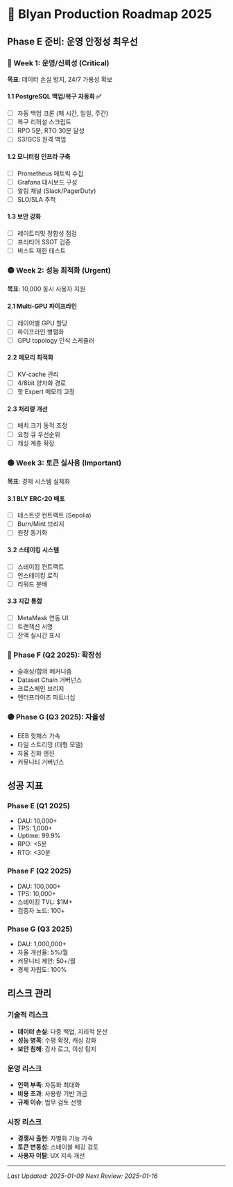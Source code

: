 # 🚀 Blyan Production Roadmap 2025

## Phase E 준비: 운영 안정성 최우선

### 🔴 Week 1: 운영/신뢰성 (Critical)
**목표**: 데이터 손실 방지, 24/7 가용성 확보

#### 1.1 PostgreSQL 백업/복구 자동화 ✅
- [ ] 자동 백업 크론 (매 시간, 일일, 주간)
- [ ] 복구 리허설 스크립트
- [ ] RPO 5분, RTO 30분 달성
- [ ] S3/GCS 원격 백업

#### 1.2 모니터링 인프라 구축
- [ ] Prometheus 메트릭 수집
- [ ] Grafana 대시보드 구성
- [ ] 알림 채널 (Slack/PagerDuty)
- [ ] SLO/SLA 추적

#### 1.3 보안 강화
- [ ] 레이트리밋 정합성 점검
- [ ] 프리티어 SSOT 검증
- [ ] 버스트 제한 테스트

### 🟡 Week 2: 성능 최적화 (Urgent)
**목표**: 10,000 동시 사용자 지원

#### 2.1 Multi-GPU 파이프라인
- [ ] 레이어별 GPU 할당
- [ ] 파이프라인 병렬화
- [ ] GPU topology 인식 스케줄러

#### 2.2 메모리 최적화
- [ ] KV-cache 관리
- [ ] 4/8bit 양자화 경로
- [ ] 핫 Expert 메모리 고정

#### 2.3 처리량 개선
- [ ] 배치 크기 동적 조정
- [ ] 요청 큐 우선순위
- [ ] 캐싱 계층 확장

### 🟢 Week 3: 토큰 실사용 (Important)
**목표**: 경제 시스템 실체화

#### 3.1 BLY ERC-20 배포
- [ ] 테스트넷 컨트랙트 (Sepolia)
- [ ] Burn/Mint 브리지
- [ ] 원장 동기화

#### 3.2 스테이킹 시스템
- [ ] 스테이킹 컨트랙트
- [ ] 언스테이킹 로직
- [ ] 리워드 분배

#### 3.3 지갑 통합
- [ ] MetaMask 연동 UI
- [ ] 트랜잭션 서명
- [ ] 잔액 실시간 표시

### 🔵 Phase F (Q2 2025): 확장성
- 슬래싱/합의 메커니즘
- Dataset Chain 거버넌스
- 크로스체인 브리지
- 엔터프라이즈 파트너십

### 🟣 Phase G (Q3 2025): 자율성
- EEB 핫패스 가속
- 타일 스트리밍 (대형 모델)
- 자율 진화 엔진
- 커뮤니티 거버넌스

## 성공 지표

### Phase E (Q1 2025)
- DAU: 10,000+
- TPS: 1,000+
- Uptime: 99.9%
- RPO: <5분
- RTO: <30분

### Phase F (Q2 2025)
- DAU: 100,000+
- TPS: 10,000+
- 스테이킹 TVL: $1M+
- 검증자 노드: 100+

### Phase G (Q3 2025)
- DAU: 1,000,000+
- 자율 개선율: 5%/월
- 커뮤니티 제안: 50+/월
- 경제 자립도: 100%

## 리스크 관리

### 기술적 리스크
- **데이터 손실**: 다중 백업, 지리적 분산
- **성능 병목**: 수평 확장, 캐싱 강화
- **보안 침해**: 감사 로그, 이상 탐지

### 운영 리스크
- **인력 부족**: 자동화 최대화
- **비용 초과**: 사용량 기반 과금
- **규제 이슈**: 법무 검토 선행

### 시장 리스크
- **경쟁사 출현**: 차별화 기능 가속
- **토큰 변동성**: 스테이블 페깅 검토
- **사용자 이탈**: UX 지속 개선

---
*Last Updated: 2025-01-09*
*Next Review: 2025-01-16*